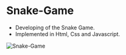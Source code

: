 # Snake-Game

* Developing of the Snake Game. 
* Implemented in Html, Css and Javascript.

![Snake-Game](https://user-images.githubusercontent.com/69171014/114117377-f06ed100-98bc-11eb-975a-e4ffbcec8804.jpg)
